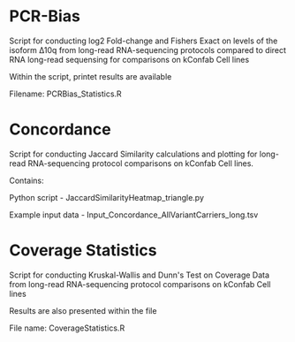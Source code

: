 # PCR-Bias
Script for conducting log2 Fold-change and Fishers Exact on levels of the isoform Δ10q from long-read RNA-sequencing protocols compared to direct RNA long-read sequensing for comparisons on kConfab Cell lines

Within the script, printet results are available

Filename: PCRBias_Statistics.R

# Concordance
Script for conducting Jaccard Similarity calculations and plotting for long-read RNA-sequencing protocol comparisons on kConfab Cell lines.

Contains:

Python script - JaccardSimilarityHeatmap_triangle.py

Example input data - Input_Concordance_AllVariantCarriers_long.tsv

# Coverage Statistics
Script for conducting Kruskal-Wallis and Dunn's Test on Coverage Data from long-read RNA-sequencing protocol comparisons on kConfab Cell lines

Results are also presented within the file

File name: CoverageStatistics.R
